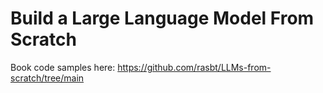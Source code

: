 # Build a Large Language Model From Scratch

Book code samples here: https://github.com/rasbt/LLMs-from-scratch/tree/main


